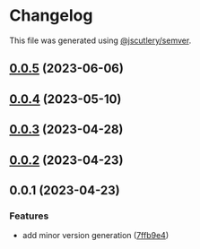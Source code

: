 # Changelog

This file was generated using [@jscutlery/semver](https://github.com/jscutlery/semver).

## [0.0.5](https://github.com/qwikifiers/qwik-image/compare/qwik-image-0.0.4...qwik-image-0.0.5) (2023-06-06)



## [0.0.4](https://github.com/qwikifiers/qwik-image/compare/qwik-image-0.0.3...qwik-image-0.0.4) (2023-05-10)



## [0.0.3](https://github.com/qwikifiers/qwik-image/compare/qwik-image-0.0.2...qwik-image-0.0.3) (2023-04-28)



## [0.0.2](https://github.com/qwikifiers/qwik-image/compare/qwik-image-0.0.1...qwik-image-0.0.2) (2023-04-23)



## 0.0.1 (2023-04-23)


### Features

* add minor version generation ([7ffb9e4](https://github.com/qwikifiers/qwik-image/commit/7ffb9e45691741b56a9e44ecf73149a3dd7be6a9))
